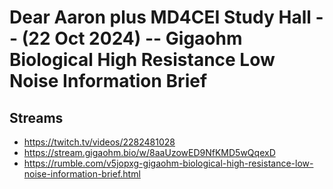 # Dear Aaron plus MD4CEI Study Hall -- (22 Oct 2024) -- Gigaohm Biological High Resistance Low Noise Information Brief

## Streams
- https://twitch.tv/videos/2282481028
- https://stream.gigaohm.bio/w/8aaUzowED9NfKMD5wQqexD
- https://rumble.com/v5jopxg-gigaohm-biological-high-resistance-low-noise-information-brief.html


